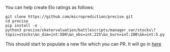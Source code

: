 You can help create Elo ratings as follows:

    git clone https://github.com/microprediction/precise.git
    cd precise
    pip install -e . 
    python3 precise/skatervaluation/battlescripts/manager_var/stocks\?topic=stocks\&n_dim=int:500\&n_obs=int:225\&n_burn=int:200\&k=int:5.py
    
This should start to populate a new file which you can PR. It will go in [here](https://github.com/microprediction/precise/tree/main/precise/skatervaluation/battleresults/manager_var/stocks_5_days_p500_n200) 

